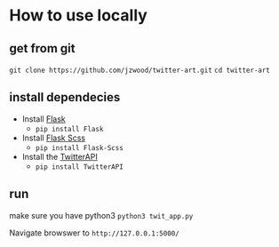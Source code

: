 # How to use locally #

## get from git ##
`git clone https://github.com/jzwood/twitter-art.git`
`cd twitter-art`

## install dependecies ##

- Install [Flask](http://flask.pocoo.org/docs/0.10/installation/)
  - `pip install Flask`
- Install [Flask Scss](http://pythonhosted.org/Flask-Scss/)
  - `pip install Flask-Scss`
- Install the [TwitterAPI](https://github.com/geduldig/TwitterAPI)
  - `pip install TwitterAPI`

## run ##
make sure you have python3
`python3 twit_app.py`

Navigate browswer to `http://127.0.0.1:5000/`
